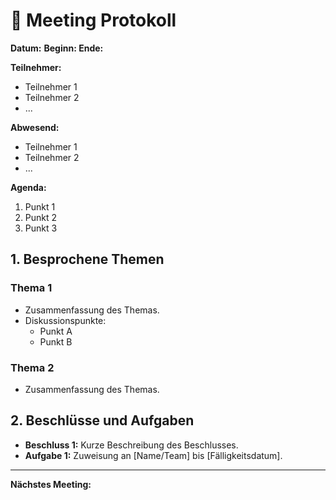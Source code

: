 # 📝 Meeting Protokoll

**Datum:** <!-- DD-MM-YYYY --> **Beginn: <!-- hh:mm -->** **Ende: <!-- hh:mm-->**

**Teilnehmer:**
- Teilnehmer 1
- Teilnehmer 2
- ...

**Abwesend:**
- Teilnehmer 1
- Teilnehmer 2
- ...

**Agenda:**
1. Punkt 1
2. Punkt 2
3. Punkt 3


## 1. Besprochene Themen

### Thema 1
- Zusammenfassung des Themas.
- Diskussionspunkte:
  - Punkt A
  - Punkt B

### Thema 2
- Zusammenfassung des Themas.


## 2. Beschlüsse und Aufgaben

- **Beschluss 1:** Kurze Beschreibung des Beschlusses.
- **Aufgabe 1:** Zuweisung an [Name/Team] bis [Fälligkeitsdatum].

---

**Nächstes Meeting:** <!-- Datum des nächsten Meetings -->
